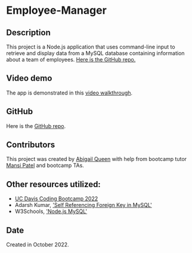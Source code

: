 # Employee-Manager

## Description
This project is a Node.js application that uses command-line input to retrieve and display data from a MySQL database containing information about a team of employees.
[Here is the GitHub repo.](https://github.com/Abi-Queen/Employee-Manager-DB)

## Video demo
The app is demonstrated in this [video walkthrough](https://drive.google.com/file/d/1Oy514RMs3yCzgb3zgxMsBI54qjWXgSIw/view).

## GitHub
Here is the [GitHub repo](https://github.com/Abi-Queen/Employee-Manager-DB). 

## Contributors
This project was created by [Abigail Queen](https://github.com/Abi-Queen.git) with help from bootcamp tutor [Mansi Patel](https://github.com/mansijp) and bootcamp TAs.

## Other resources utilized:
- [UC Davis Coding Bootcamp 2022](https://bootcamp.ucdavis.edu/)
- Adarsh Kumar, ['Self Referencing Foreign Key in MySQL'](https://pencilprogrammer.com/self-referencing-foreign-key-in-mysql/) 
- W3Schools, ['Node.js MySQL'](https://www.w3schools.com/nodejs/nodejs_mysql.asp)

## Date
Created in October 2022.